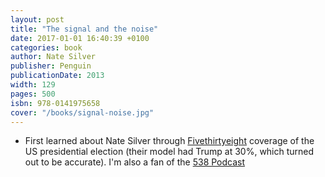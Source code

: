 ```yaml
---
layout: post
title: "The signal and the noise"
date: 2017-01-01 16:40:39 +0100
categories: book
author: Nate Silver
publisher: Penguin
publicationDate: 2013
width: 129
pages: 500
isbn: 978-0141975658
cover: "/books/signal-noise.jpg"
---
```


- First learned about Nate Silver through [Fivethirtyeight](http://www.fivethirtyeight.com) coverage of the US presidential election (their model had Trump at 30%, which turned out to be accurate). I'm also a fan of the [538 Podcast](#1)